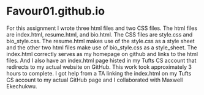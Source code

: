 # Favour01.github.io
For this assignment I wrote three html files and two CSS files. The html files are index.html, resume.html, and bio.html. The CSS files are style.css and bio_style.css. The resume.html makes use of the style.css as a style sheet and the other two html files make use of bio_style.css as a style_sheet. The index.html correctly serves as my homepage on github and links to the html files. And I also have an index.html page histed in my Tufts CS account that redirects to my actual website on GitHub. This work took approximately 3 hours to complete. I got help from a TA linking the index.html on my Tufts CS account to my actual GitHub page and I collaborated with Maxwell Ekechukwu.